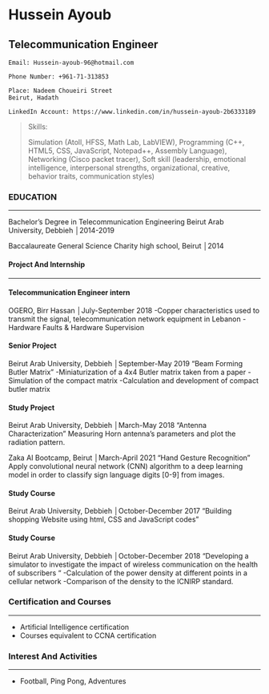 # **Hussein Ayoub**

## **Telecommunication Engineer**

```
Email: Hussein-ayoub-96@hotmail.com

Phone Number: +961-71-313853

Place: Nadeem Choueiri Street
Beirut, Hadath
 
LinkedIn Account: https://www.linkedin.com/in/hussein-ayoub-2b6333189

```
>Skills:
>
>Simulation (Atoll, HFSS, Math Lab, LabVIEW), Programming (C++, HTML5, CSS, JavaScript, Notepad++, Assembly Language), Networking (Cisco packet tracer), Soft skill (leadership, emotional intelligence, interpersonal strengths, organizational, creative, behavior traits, communication styles)




### **EDUCATION**
---

Bachelor’s Degree in Telecommunication Engineering
Beirut Arab University, Debbieh │2014-2019

Baccalaureate General Science
Charity high school, Beirut │2014

#### **Project And Internship**
---

#### **Telecommunication Engineer intern**

OGERO, Birr Hassan │July-September 2018
-Copper characteristics used to transmit the signal, telecommunication network equipment in Lebanon 
-Hardware Faults & Hardware Supervision

#### **Senior Project**

Beirut Arab University, Debbieh │September-May 2019
“Beam Forming Butler Matrix”
-Miniaturization of a 4x4 Butler matrix taken from a paper
-Simulation of the compact matrix 
-Calculation and development of compact butler matrix

#### Study Project

Beirut Arab University, Debbieh │March-May 2018
“Antenna Characterization”
Measuring Horn antenna’s parameters and plot the radiation pattern.

Zaka AI Bootcamp, Beirut │March-April 2021
“Hand Gesture Recognition”
Apply convolutional neural network (CNN) algorithm to a deep learning model in order to classify sign language digits [0-9] from images.

#### Study Course

Beirut Arab University, Debbieh │October-December 2017
“Building shopping Website using html, CSS and JavaScript codes”

#### **Study Course**

Beirut Arab University, Debbieh │October-December 2018
“Developing a simulator to investigate the impact of wireless communication on the health of subscribers “
-Calculation of the power density at different points in a cellular network 
-Comparison of the density to the ICNIRP standard.

### **Certification and Courses**
---
*	Artificial Intelligence certification
*	Courses equivalent to CCNA certification

### **Interest And Activities**
---

*	Football, Ping Pong, Adventures

